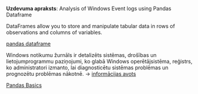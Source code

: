 **Uzdevuma apraksts**:
Analysis of Windows Event logs using Pandas Dataframe

DataFrames allow you to store and manipulate tabular data in rows of observations and columns of variables.

[pandas dataframe](https://pandas.pydata.org/pandas-docs/stable/getting_started/dsintro.html)

Windows notikumu žurnāls ir detalizēts sistēmas, drošības un lietojumprogrammu paziņojumi, ko glabā Windows operētājsistēma, reģistrs, ko administratori izmanto, lai diagnosticētu sistēmas problēmas un prognozētu problēmas nākotnē. -> [informācijas avots](https://searchwindowsserver.techtarget.com/definition/Windows-event-log)

[Pandas Basics](https://www.learnpython.org/en/Pandas_Basics)
